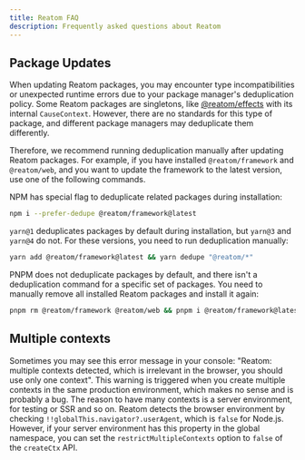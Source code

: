 ```yaml
---
title: Reatom FAQ
description: Frequently asked questions about Reatom
---
```


## Package Updates

When updating Reatom packages, you may encounter type incompatibilities or unexpected runtime errors due to your package manager's deduplication policy. Some Reatom packages are singletons, like [@reatom/effects](/package/effects) with its internal `CauseContext`. However, there are no standards for this type of package, and different package managers may deduplicate them differently.

Therefore, we recommend running deduplication manually after updating Reatom packages. For example, if you have installed `@reatom/framework` and `@reatom/web`, and you want to update the framework to the latest version, use one of the following commands.

NPM has special flag to deduplicate related packages during installation:

```bash
npm i --prefer-dedupe @reatom/framework@latest
```

`yarn@1` deduplicates packages by default during installation, but `yarn@3` and `yarn@4` do not. For these versions, you need to run deduplication manually:

```sh
yarn add @reatom/framework@latest && yarn dedupe "@reatom/*"
```

PNPM does not deduplicate packages by default, and there isn't a deduplication command for a specific set of packages. You need to manually remove all installed Reatom packages and install it again:

```sh
pnpm rm @reatom/framework @reatom/web && pnpm i @reatom/framework@latest @reatom/web@latest
```

## Multiple contexts

Sometimes you may see this error message in your console: "Reatom: multiple contexts detected, which is irrelevant in the browser, you should use only one context". This warning is triggered when you create multiple contexts in the same production environment, which makes no sense and is probably a bug. The reason to have many contexts is a server environment, for testing or SSR and so on.
Reatom detects the browser environment by checking `!!globalThis.navigator?.userAgent`, which is `false` for Node.js. However, if your server environment has this property in the global namespace, you can set the `restrictMultipleContexts` option to `false` of the `createCtx` API.
